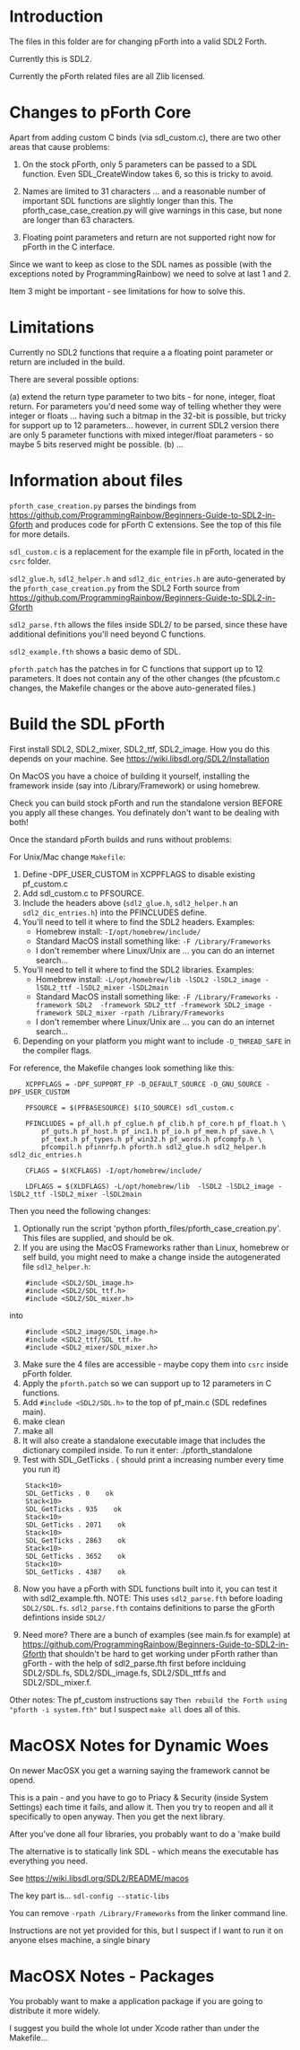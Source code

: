 Introduction
============
The files in this folder are for changing pForth into a valid SDL2 Forth. 

Currently this is SDL2.

Currently the pForth related files are all Zlib licensed. 

Changes to pForth Core
======================
Apart from adding custom C binds (via sdl_custom.c), there are two other areas that cause problems:

1. On the stock pForth, only 5 parameters can be passed to a SDL function. Even SDL_CreateWindow takes 6, so this
is tricky to avoid.

2. Names are limited to 31 characters ... and a reasonable number of important SDL functions are slightly longer than this. The pforth_case_case_creation.py will give warnings in this case, but none are longer than 63 characters. 

3. Floating point parameters and return are not supported right now for pForth in the C interface.

Since we want to keep as close to the SDL names as possible (with the exceptions noted by 
ProgrammingRainbow) we need to solve at last 1 and 2. 

Item 3 might be important - see limitations for how to solve this.


Limitations
===========

Currently no SDL2 functions that require a a floating point parameter or return are included in the build.

There are several possible options:

(a) extend the return type parameter to two bits - for none, integer, float return. For parameters
you'd need some way of telling whether they were integer or floats ... having such a bitmap
in the 32-bit is possible, but tricky for support up to 12 parameters... however, in current SDL2
version there are only 5 parameter functions with mixed integer/float parameters - so maybe 5 bits
reserved might be possible.
(b) ...


Information about files
=======================

`pforth_case_creation.py` parses the bindings from https://github.com/ProgrammingRainbow/Beginners-Guide-to-SDL2-in-Gforth and produces code for pForth C extensions. See
the top of this file for more details.

`sdl_custom.c` is a replacement for the example file in pForth, located in the `csrc` folder.

`sdl2_glue.h`, `sdl2_helper.h` and `sdl2_dic_entries.h` are auto-generated by the 
`pforth_case_creation.py` from the SDL2 Forth source from https://github.com/ProgrammingRainbow/Beginners-Guide-to-SDL2-in-Gforth

`sdl2_parse.fth` allows the files inside SDL2/ to be parsed, since these have 
additional definitions you'll need beyond C functions. 

`sdl2_example.fth` shows a basic demo of SDL.

`pforth.patch` has the patches in for C functions that support up to 12 parameters. It does 
not contain any of the other changes (the pfcustom.c changes, the Makefile changes 
or the above auto-generated files.)

Build the SDL pForth
====================

First install SDL2, SDL2_mixer, SDL2_ttf, SDL2_image. How you do this depends on
your machine. See https://wiki.libsdl.org/SDL2/Installation

On MacOS you have a choice of building it yourself, installing the framework 
inside (say into /Library/Framework) or using homebrew. 

Check you can build stock pForth and run the standalone version BEFORE you apply 
all these changes. You definately don't want to be dealing with both!

Once the standard pForth builds and runs without problems:

For Unix/Mac change `Makefile`:
1. Define -DPF_USER_CUSTOM in XCPPFLAGS to disable existing pf_custom.c
2. Add sdl_custom.c to PFSOURCE. 
3. Include the headers above (`sdl2_glue.h`, `sdl2_helper.h` an `sdl2_dic_entries.h`) into the PFINCLUDES define.
4. You'll need to tell it where to find the SDL2 headers. Examples:
    * Homebrew install: `-I/opt/homebrew/include/`
    * Standard MacOS install something like: `-F /Library/Frameworks`
    * I don't remember where Linux/Unix are ... you can do an internet search...
5. You'll need to tell it where to find the SDL2 libraries. Examples:
    * Homebrew install: `-L/opt/homebrew/lib -lSDL2 -lSDL2_image -lSDL2_ttf -lSDL2_mixer -lSDL2main` 
    * Standard MacOS install something like:  `-F /Library/Frameworks -framework SDL2  -framework SDL2_ttf -framework SDL2_image -framework SDL2_mixer -rpath /Library/Frameworks`
    * I don't remember where Linux/Unix are ... you can do an internet search...
6. Depending on your platform you might want to include `-D_THREAD_SAFE` in the compiler flags.

For reference, the Makefile changes look something like this:
```
    XCPPFLAGS = -DPF_SUPPORT_FP -D_DEFAULT_SOURCE -D_GNU_SOURCE -DPF_USER_CUSTOM

    PFSOURCE = $(PFBASESOURCE) $(IO_SOURCE) sdl_custom.c

    PFINCLUDES = pf_all.h pf_cglue.h pf_clib.h pf_core.h pf_float.h \
        pf_guts.h pf_host.h pf_inc1.h pf_io.h pf_mem.h pf_save.h \
        pf_text.h pf_types.h pf_win32.h pf_words.h pfcompfp.h \
        pfcompil.h pfinnrfp.h pforth.h sdl2_glue.h sdl2_helper.h sdl2_dic_entries.h

    CFLAGS = $(XCFLAGS) -I/opt/homebrew/include/     

    LDFLAGS = $(XLDFLAGS) -L/opt/homebrew/lib  -lSDL2 -lSDL2_image -lSDL2_ttf -lSDL2_mixer -lSDL2main
```


Then you need the following changes:
1. Optionally run the script 'python pforth_files/pforth_case_creation.py'. This files 
are supplied, and should be ok.
2. If you are using the MacOS Frameworks rather than Linux, homebrew or self build, you might 
need to make a change inside the autogenerated file `sdl2_helper.h`:
```
    #include <SDL2/SDL_image.h>
    #include <SDL2/SDL_ttf.h>
    #include <SDL2/SDL_mixer.h>
```
into 
```
    #include <SDL2_image/SDL_image.h>
    #include <SDL2_ttf/SDL_ttf.h>
    #include <SDL2_mixer/SDL_mixer.h>
```
3. Make sure the 4 files are accessible - maybe copy them into `csrc` inside pForth folder.
4. Apply the `pforth.patch` so we can support up to 12 parameters in C functions.
5. Add `#include <SDL2/SDL.h>` to the top of pf_main.c (SDL redefines main).
6. make clean
7. make all
6. It will also create a standalone executable image that includes the dictionary compiled inside. To run it enter:
    ./pforth_standalone
7. Test with        SDL_GetTicks .   ( should print a increasing number every time you run it)
```
    Stack<10> 
    SDL_GetTicks . 0    ok
    Stack<10> 
    SDL_GetTicks . 935    ok
    Stack<10> 
    SDL_GetTicks . 2071    ok
    Stack<10> 
    SDL_GetTicks . 2863    ok
    Stack<10> 
    SDL_GetTicks . 3652    ok
    Stack<10> 
    SDL_GetTicks . 4387    ok
```
8. Now you have a pForth with SDL functions built into it, you can test it with sdl2_example.fth.
NOTE: This uses `sdl2_parse.fth` before loading `SDL2/SDL.fs`. `sdl2_parse.fth` contains definitions
to parse the gForth defintions inside `SDL2/`

9. Need more? There are a bunch of examples (see main.fs for example) at https://github.com/ProgrammingRainbow/Beginners-Guide-to-SDL2-in-Gforth that shouldn't be hard to get working under pForth rather than gForth - 
with the help of sdl2_parse.fth first before inclduing SDL2/SDL.fs, SDL2/SDL_image.fs, SDL2/SDL_ttf.fs and
SDL2/SDL_mixer.f.

Other notes: The pf_custom instructions say `Then rebuild the Forth using "pforth -i system.fth"` but 
I suspect `make all` does all of this.


MacOSX Notes for Dynamic Woes
==============================
On newer MacOSX you get a warning saying the framework cannot be opend. 

This is a pain - and you have to go to Priacy & Security (inside System Settings) 
each time it fails, and allow it. Then you try to reopen and all it specifically 
to open anyway. Then you get the next library.

After you've done all four libraries, you probably want to do a 'make build

The alternative is to statically link SDL - which means the executable has
everything you need.

See https://wiki.libsdl.org/SDL2/README/macos

The key part is...
    `sdl-config --static-libs`

You can remove  `-rpath /Library/Frameworks` from the linker command line.

Instructions are not yet provided for this, but I suspect if I want
to run it on anyone elses machine, a single binary

MacOSX Notes - Packages
=======================
You probably want to make a application package if you are going to distribute 
it more widely. 

I suggest you build the whole lot under Xcode rather than under the Makefile...


